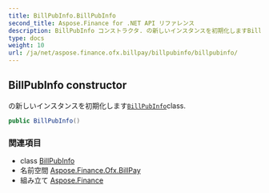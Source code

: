 ```yaml
---
title: BillPubInfo.BillPubInfo
second_title: Aspose.Finance for .NET API リファレンス
description: BillPubInfo コンストラクタ. の新しいインスタンスを初期化しますBillPubInfoclass.
type: docs
weight: 10
url: /ja/net/aspose.finance.ofx.billpay/billpubinfo/billpubinfo/
---
```

## BillPubInfo constructor

の新しいインスタンスを初期化します[`BillPubInfo`](../)class.

```csharp
public BillPubInfo()
```

### 関連項目

* class [BillPubInfo](../)
* 名前空間 [Aspose.Finance.Ofx.BillPay](../../billpubinfo/)
* 組み立て [Aspose.Finance](../../../)


